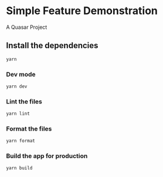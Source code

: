 # Simple Feature Demonstration

A Quasar Project

## Install the dependencies

```bash
yarn
```

### Dev mode

```bash
yarn dev
```

### Lint the files

```bash
yarn lint

```

### Format the files

```bash
yarn format

```

### Build the app for production

```bash
yarn build
```
